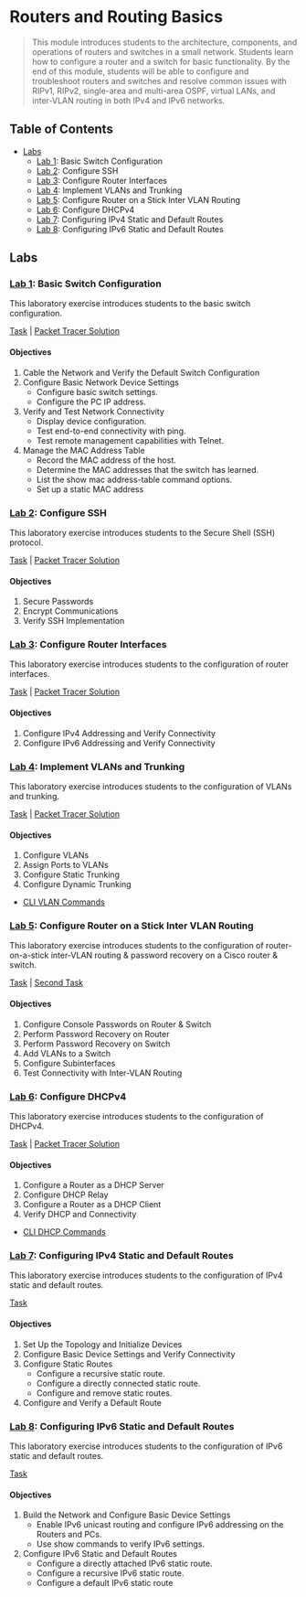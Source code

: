 # Routers and Routing Basics

> This module introduces students to the architecture, components, and operations of routers and switches in a small network. Students learn how to configure a router and a switch for basic functionality. By the end of this module, students will be able to configure and troubleshoot routers and switches and resolve common issues with RIPv1, RIPv2, single-area and multi-area OSPF, virtual LANs, and inter-VLAN routing in both IPv4 and IPv6 networks.

## Table of Contents

- [Labs](#labs)
    - [Lab 1](#lab-1-basic-switch-configuration): Basic Switch Configuration
    - [Lab 2](#lab-2-configure-ssh): Configure SSH
    - [Lab 3](#lab-3-configure-router-interfaces): Configure Router Interfaces
    - [Lab 4](#lab-4-implement-vlans-and-trunking): Implement VLANs and Trunking
    - [Lab 5](#lab-5-configure-router-on-a-stick-inter-vlan-routing): Configure Router on a Stick Inter VLAN Routing
    - [Lab 6](#lab-6-configure-dhcpv4): Configure DHCPv4
    - [Lab 7](#lab-7-configuring-ipv4-static-and-default-routes): Configuring IPv4 Static and Default Routes
    - [Lab 8](#lab-8-configuring-ipv6-static-and-default-routes): Configuring IPv6 Static and Default Routes

## Labs

### [Lab 1](Lab1): Basic Switch Configuration

This laboratory exercise introduces students to the basic switch configuration.

[Task](Lab1/Basic%20Switch%20Configuration.pdf) | [Packet Tracer Solution](Lab1/Basic%20Switch%20Configuration.pkt)

#### Objectives

1. Cable the Network and Verify the Default Switch Configuration
2. Configure Basic Network Device Settings
    - Configure basic switch settings.
    - Configure the PC IP address.
3. Verify and Test Network Connectivity
    - Display device configuration.
    - Test end-to-end connectivity with ping.
    - Test remote management capabilities with Telnet.
4. Manage the MAC Address Table
    - Record the MAC address of the host.
    - Determine the MAC addresses that the switch has learned.
    - List the show mac address-table command options.
    - Set up a static MAC address

### [Lab 2](Lab2): Configure SSH

This laboratory exercise introduces students to the Secure Shell (SSH) protocol.

[Task](Lab2/Configure%20SSH.pdf) | [Packet Tracer Solution](Lab2/Configure%20SSH.pkt)

#### Objectives

1. Secure Passwords
2. Encrypt Communications
3. Verify SSH Implementation

### [Lab 3](Lab3): Configure Router Interfaces

This laboratory exercise introduces students to the configuration of router interfaces.

[Task](Lab3/Configure%20Router%20Interfaces.pdf) | [Packet Tracer Solution](Lab3/Configure%20Router%20Interfaces.pkt)

#### Objectives

1. Configure IPv4 Addressing and Verify Connectivity
2. Configure IPv6 Addressing and Verify Connectivity

### [Lab 4](Lab4): Implement VLANs and Trunking

This laboratory exercise introduces students to the configuration of VLANs and trunking.

[Task](Lab4/Implement%20VLANs%20and%20Trunking.pdf) | [Packet Tracer Solution](Lab4/Implement%20VLANs%20and%20Trunking.pkt)

#### Objectives

1. Configure VLANs
2. Assign Ports to VLANs
3. Configure Static Trunking
4. Configure Dynamic Trunking
- [CLI VLAN Commands](Lab4/CLI%20VLAN%20Commands.pdf)

### [Lab 5](Lab5): Configure Router on a Stick Inter VLAN Routing

This laboratory exercise introduces students to the configuration of router-on-a-stick inter-VLAN routing & password recovery on a Cisco router & switch.

[Task](Lab5/Configure%20Router%20on%20Stick%20Inter%20VLAN%20Routing.pdf) | [Second Task](Lab5/Password%20Recovery%20on%20Router%20%20Switch.pdf)

#### Objectives

1. Configure Console Passwords on Router & Switch
2. Perform Password Recovery on Router
3. Perform Password Recovery on Switch
4. Add VLANs to a Switch
5. Configure Subinterfaces
5. Test Connectivity with Inter-VLAN Routing

### [Lab 6](Lab6): Configure DHCPv4

This laboratory exercise introduces students to the configuration of DHCPv4.

[Task](Lab6/Configure%20DHCPv4.pdf) | [Packet Tracer Solution](Lab6/Configure%20DHCPv4.pkt)

#### Objectives

1. Configure a Router as a DHCP Server
2. Configure DHCP Relay
3. Configure a Router as a DHCP Client
4. Verify DHCP and Connectivity
- [CLI DHCP Commands](Lab6/CLI%20DHCP%20Commands.pdf)

### [Lab 7](Lab7): Configuring IPv4 Static and Default Routes

This laboratory exercise introduces students to the configuration of IPv4 static and default routes.

[Task](Lab7/Configuring%20IPv4%20Static%20and%20Default%20Routes.pdf)

#### Objectives

1. Set Up the Topology and Initialize Devices
2. Configure Basic Device Settings and Verify Connectivity
3. Configure Static Routes
    - Configure a recursive static route.
    - Configure a directly connected static route.
    - Configure and remove static routes.
4. Configure and Verify a Default Route

### [Lab 8](Lab8): Configuring IPv6 Static and Default Routes

This laboratory exercise introduces students to the configuration of IPv6 static and default routes.

[Task](Lab8/Configuring%20IPv6%20Static%20and%20Default%20Routes.pdf)

#### Objectives

1. Build the Network and Configure Basic Device Settings
    - Enable IPv6 unicast routing and configure IPv6 addressing on the Routers and PCs.
    - Use show commands to verify IPv6 settings.
2. Configure IPv6 Static and Default Routes
    - Configure a directly attached IPv6 static route.
    - Configure a recursive IPv6 static route.
    - Configure a default IPv6 static route
